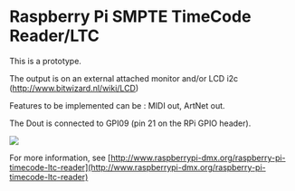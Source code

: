 # Raspberry Pi SMPTE TimeCode Reader/LTC #
This is a prototype.

The output is on an external attached monitor and/or LCD i2c (http://www.bitwizard.nl/wiki/LCD)

Features to be implemented can be : MIDI out, ArtNet out.

The Dout is connected to GPI09 (pin 21 on the RPi GPIO header). 

<img src="https://raw.githubusercontent.com/vanvught/rpidmx512/master/rpi_ltc_reader/ltc_reader_cd4050.PNG" />

For more information, see [http://www.raspberrypi-dmx.org/raspberry-pi-timecode-ltc-reader](http://www.raspberrypi-dmx.org/raspberry-pi-timecode-ltc-reader)